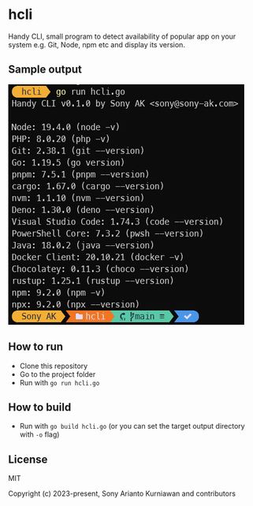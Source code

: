 # hcli
Handy CLI, small program to detect availability of popular app on your system e.g. Git, Node, npm etc and display its version.

## Sample output

![My image](https://raw.githubusercontent.com/radicalcircle/hcli/main/hcli.png?891821)

## How to run

- Clone this repository
- Go to the project folder
- Run with `go run hcli.go`

## How to build

- Run with `go build hcli.go` (or you can set the target output directory with `-o` flag)

## License

MIT

Copyright (c) 2023-present, Sony Arianto Kurniawan and contributors

